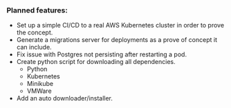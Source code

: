 ### Planned features: ###
* Set up a simple CI/CD to a real AWS Kubernetes cluster in order to prove the concept.
* Generate a migrations server for deployments as a prove of concept it can include.
* Fix issue with Postgres not persisting after restarting a pod.
* Create python script for downloading all dependencies.
  * Python
  * Kubernetes
  * Minikube
  * VMWare
* Add an auto downloader/installer.
